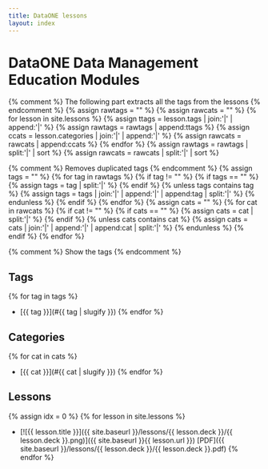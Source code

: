 ```yaml
---
title: DataONE lessons
layout: index
---
```


# DataONE Data Management Education Modules

{% comment %}
The following part extracts all the tags from the lessons
{% endcomment %}
{% assign rawtags = "" %}
{% assign rawcats = "" %}
{% for lesson in site.lessons %}
	{% assign ttags = lesson.tags | join:'|' | append:'|' %}
	{% assign rawtags = rawtags | append:ttags %}
	{% assign ccats = lesson.categories | join:'|' | append:'|' %}
	{% assign rawcats = rawcats | append:ccats %}
{% endfor %}
{% assign rawtags = rawtags | split:'|' | sort %}
{% assign rawcats = rawcats | split:'|' | sort %}

{% comment %}
Removes duplicated tags
{% endcomment %}
{% assign tags = "" %}
{% for tag in rawtags %}
	{% if tag != "" %}
		{% if tags == "" %}
			{% assign tags = tag | split:'|' %}
		{% endif %}
		{% unless tags contains tag %}
			{% assign tags = tags | join:'|' | append:'|' | append:tag | split:'|' %}
		{% endunless %}
	{% endif %}
{% endfor %}
{% assign cats = "" %}
{% for cat in rawcats %}
	{% if cat != "" %}
		{% if cats == "" %}
			{% assign cats = cat | split:'|' %}
		{% endif %}
		{% unless cats contains cat %}
			{% assign cats = cats | join:'|' | append:'|' | append:cat | split:'|' %}
		{% endunless %}
	{% endif %}
{% endfor %}

{% comment %}
Show the tags 
{% endcomment %}
## Tags
{% for tag in tags %}
* [{{ tag }}](#{{ tag | slugify }})
{% endfor %}

## Categories
{% for cat in cats %}
* [{{ cat }}](#{{ cat | slugify }})
{% endfor %}

## Lessons
{% assign idx = 0 %}
{% for lesson in site.lessons %}
- [![{{ lesson.title }}]({{ site.baseurl }}/lessons/{{ lesson.deck }}/{{ lesson.deck }}.png)]({{ site.baseurl }}{{ lesson.url }}) [PDF]({{ site.baseurl }}/lessons/{{ lesson.deck }}/{{ lesson.deck }}.pdf)
{% endfor %}
